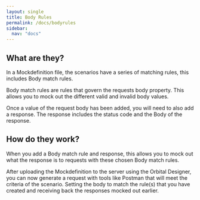 ```yaml
---
layout: single
title: Body Rules
permalink: /docs/bodyrules
sidebar:
  nav: "docs"
---
```


## What are they?

In a Mockdefinition file, the scenarios have a series of matching rules, this includes Body match rules.

Body match rules are rules that govern the requests body property. This allows you to mock out the different
valid and invalid body values.

Once a value of the request body has been added, you will need to also add a response. The response
includes the status code and the Body of the response. 

## How do they work?

When you add a Body match rule and response, this allows you to mock out what the response is to requests with 
these chosen Body match rules.

After uploading the Mockdefinition to the server using the Orbital Designer, you can now generate a request with 
tools like Postman that will meet the criteria of the scenario. Setting the body to match the rule(s) that you 
have created and receiving back the responses mocked out earlier.